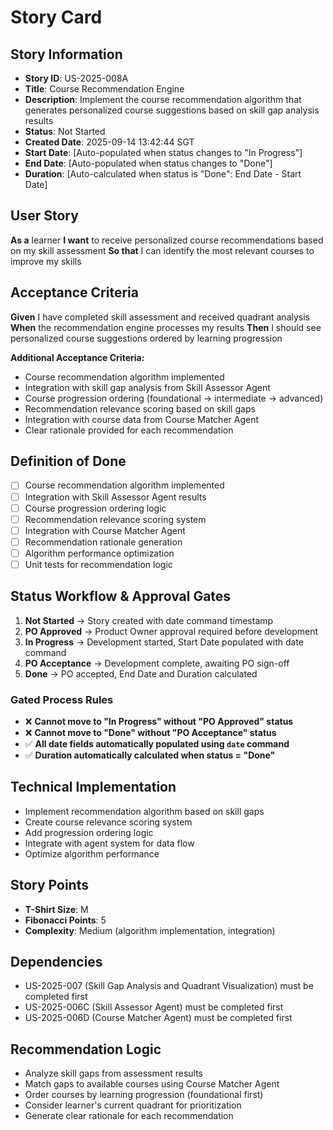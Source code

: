 # Story Card

## Story Information
- **Story ID**: US-2025-008A
- **Title**: Course Recommendation Engine
- **Description**: Implement the course recommendation algorithm that generates personalized course suggestions based on skill gap analysis results
- **Status**: Not Started
- **Created Date**: 2025-09-14 13:42:44 SGT
- **Start Date**: [Auto-populated when status changes to "In Progress"]
- **End Date**: [Auto-populated when status changes to "Done"]
- **Duration**: [Auto-calculated when status is "Done": End Date - Start Date]

## User Story
**As a** learner
**I want** to receive personalized course recommendations based on my skill assessment
**So that** I can identify the most relevant courses to improve my skills

## Acceptance Criteria
**Given** I have completed skill assessment and received quadrant analysis
**When** the recommendation engine processes my results
**Then** I should see personalized course suggestions ordered by learning progression

**Additional Acceptance Criteria:**
- Course recommendation algorithm implemented
- Integration with skill gap analysis from Skill Assessor Agent
- Course progression ordering (foundational → intermediate → advanced)
- Recommendation relevance scoring based on skill gaps
- Integration with course data from Course Matcher Agent
- Clear rationale provided for each recommendation

## Definition of Done
- [ ] Course recommendation algorithm implemented
- [ ] Integration with Skill Assessor Agent results
- [ ] Course progression ordering logic
- [ ] Recommendation relevance scoring system
- [ ] Integration with Course Matcher Agent
- [ ] Recommendation rationale generation
- [ ] Algorithm performance optimization
- [ ] Unit tests for recommendation logic

## Status Workflow & Approval Gates
1. **Not Started** → Story created with date command timestamp
2. **PO Approved** → Product Owner approval required before development
3. **In Progress** → Development started, Start Date populated with date command
4. **PO Acceptance** → Development complete, awaiting PO sign-off
5. **Done** → PO accepted, End Date and Duration calculated

### Gated Process Rules
- ❌ **Cannot move to "In Progress" without "PO Approved" status**
- ❌ **Cannot move to "Done" without "PO Acceptance" status**
- ✅ **All date fields automatically populated using `date` command**
- ✅ **Duration automatically calculated when status = "Done"**

## Technical Implementation
- Implement recommendation algorithm based on skill gaps
- Create course relevance scoring system
- Add progression ordering logic
- Integrate with agent system for data flow
- Optimize algorithm performance

## Story Points
- **T-Shirt Size**: M
- **Fibonacci Points**: 5
- **Complexity**: Medium (algorithm implementation, integration)

## Dependencies
- US-2025-007 (Skill Gap Analysis and Quadrant Visualization) must be completed first
- US-2025-006C (Skill Assessor Agent) must be completed first
- US-2025-006D (Course Matcher Agent) must be completed first

## Recommendation Logic
- Analyze skill gaps from assessment results
- Match gaps to available courses using Course Matcher Agent
- Order courses by learning progression (foundational first)
- Consider learner's current quadrant for prioritization
- Generate clear rationale for each recommendation
